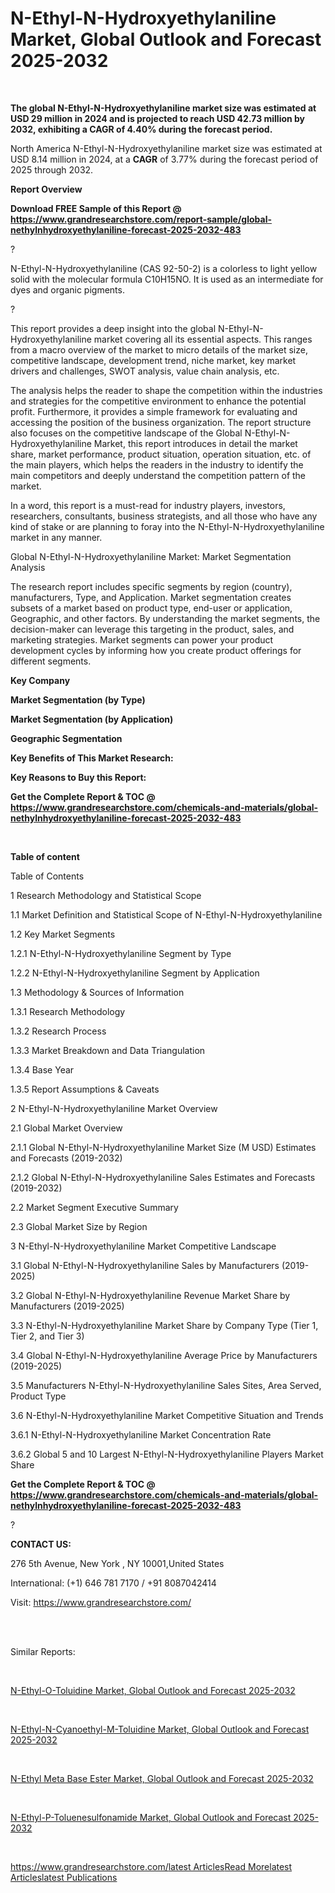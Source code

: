 <h1>N-Ethyl-N-Hydroxyethylaniline Market, Global Outlook and Forecast 2025-2032</h1><br/><p><strong>The global N-Ethyl-N-Hydroxyethylaniline market size was estimated at USD 29 million in 2024 and is projected to reach USD 42.73 million by 2032, exhibiting a <strong>CAGR</strong> of 4.40% during the forecast period.</strong></p>
 
 
 
 <p>North America N-Ethyl-N-Hydroxyethylaniline market size was estimated at USD 8.14 million in 2024, at a <strong>CAGR</strong> of 3.77% during the forecast period of 2025 through 2032.</p>
 
 
 
 <p><strong>Report Overview</strong></p>
 
 
 
 <div><b>Download FREE Sample of this Report @ <a href="https://www.grandresearchstore.com/report-sample/global-nethylnhydroxyethylaniline-forecast-2025-2032-483">https://www.grandresearchstore.com/report-sample/global-nethylnhydroxyethylaniline-forecast-2025-2032-483</a></b></div>
 
 
 
 <p>? </p>
 
 
 
 <p>N-Ethyl-N-Hydroxyethylaniline (CAS 92-50-2) is a colorless to light yellow solid with the molecular formula C10H15NO. It is used as an intermediate for dyes and organic pigments.</p>
 
 
 
 <p>? </p>
 
 
 
 <p>This report provides a deep insight into the global N-Ethyl-N-Hydroxyethylaniline market covering all its essential aspects. This ranges from a macro overview of the market to micro details of the market size, competitive landscape, development trend, niche market, key market drivers and challenges, SWOT analysis, value chain analysis, etc.</p>
 
 
 
 <p>The analysis helps the reader to shape the competition within the industries and strategies for the competitive environment to enhance the potential profit. Furthermore, it provides a simple framework for evaluating and accessing the position of the business organization. The report structure also focuses on the competitive landscape of the Global N-Ethyl-N-Hydroxyethylaniline Market, this report introduces in detail the market share, market performance, product situation, operation situation, etc. of the main players, which helps the readers in the industry to identify the main competitors and deeply understand the competition pattern of the market.</p>
 
 
 
 <p>In a word, this report is a must-read for industry players, investors, researchers, consultants, business strategists, and all those who have any kind of stake or are planning to foray into the N-Ethyl-N-Hydroxyethylaniline market in any manner.</p>
 
 
 
 <p>Global N-Ethyl-N-Hydroxyethylaniline Market: Market Segmentation Analysis</p>
 
 
 
 <p>The research report includes specific segments by region (country), manufacturers, Type, and Application. Market segmentation creates subsets of a market based on product type, end-user or application, Geographic, and other factors. By understanding the market segments, the decision-maker can leverage this targeting in the product, sales, and marketing strategies. Market segments can power your product development cycles by informing how you create product offerings for different segments.</p>
 
 
 
 <p><strong>Key Company</strong></p>
 
 
 
 <p><strong>Market Segmentation (by Type)</strong></p>
 
 
 
 <p><strong>Market Segmentation (<strong>by Application</strong>)</strong></p>
 
 
 
 <p><strong>Geographic Segmentation</strong></p>
 
 
 
 <p><strong>Key Benefits of This Market Research:</strong></p>
 
 
 
 <p><strong>Key <strong>Reasons to Buy</strong> this Report:</strong></p>
 
 
 
 <div><b>Get the Complete Report & TOC @ <a href="https://www.grandresearchstore.com/chemicals-and-materials/global-nethylnhydroxyethylaniline-forecast-2025-2032-483">https://www.grandresearchstore.com/chemicals-and-materials/global-nethylnhydroxyethylaniline-forecast-2025-2032-483</a></b></div>
 
 
 
 <p><br />
 
 <b>Table of content</b></p>
 
 
 
 <p>Table of Contents<br />
 
 1 Research Methodology and Statistical Scope<br />
 
 1.1 Market Definition and Statistical Scope of N-Ethyl-N-Hydroxyethylaniline<br />
 
 1.2 Key Market Segments<br />
 
 1.2.1 N-Ethyl-N-Hydroxyethylaniline Segment by Type<br />
 
 1.2.2 N-Ethyl-N-Hydroxyethylaniline Segment by Application<br />
 
 1.3 Methodology & Sources of Information<br />
 
 1.3.1 Research Methodology<br />
 
 1.3.2 Research Process<br />
 
 1.3.3 Market Breakdown and Data Triangulation<br />
 
 1.3.4 Base Year<br />
 
 1.3.5 Report Assumptions & Caveats<br />
 
 2 N-Ethyl-N-Hydroxyethylaniline Market Overview<br />
 
 2.1 Global Market Overview<br />
 
 2.1.1 Global N-Ethyl-N-Hydroxyethylaniline Market Size (M USD) Estimates and Forecasts (2019-2032)<br />
 
 2.1.2 Global N-Ethyl-N-Hydroxyethylaniline Sales Estimates and Forecasts (2019-2032)<br />
 
 2.2 Market Segment Executive Summary<br />
 
 2.3 Global Market Size by Region<br />
 
 3 N-Ethyl-N-Hydroxyethylaniline Market Competitive Landscape<br />
 
 3.1 Global N-Ethyl-N-Hydroxyethylaniline Sales by Manufacturers (2019-2025)<br />
 
 3.2 Global N-Ethyl-N-Hydroxyethylaniline Revenue Market Share by Manufacturers (2019-2025)<br />
 
 3.3 N-Ethyl-N-Hydroxyethylaniline Market Share by Company Type (Tier 1, Tier 2, and Tier 3)<br />
 
 3.4 Global N-Ethyl-N-Hydroxyethylaniline Average Price by Manufacturers (2019-2025)<br />
 
 3.5 Manufacturers N-Ethyl-N-Hydroxyethylaniline Sales Sites, Area Served, Product Type<br />
 
 3.6 N-Ethyl-N-Hydroxyethylaniline Market Competitive Situation and Trends<br />
 
 3.6.1 N-Ethyl-N-Hydroxyethylaniline Market Concentration Rate<br />
 
 3.6.2 Global 5 and 10 Largest N-Ethyl-N-Hydroxyethylaniline Players Market Share</p>
 
 
 
 <div><b>Get the Complete Report & TOC @ <a href="https://www.grandresearchstore.com/chemicals-and-materials/global-nethylnhydroxyethylaniline-forecast-2025-2032-483">https://www.grandresearchstore.com/chemicals-and-materials/global-nethylnhydroxyethylaniline-forecast-2025-2032-483</a></b></div>
 
 
 
 <p>? </p>
 
 
 
 <p><b>CONTACT US:</b><br />
 
 276 5th Avenue, New York , NY 10001,United States<br />
 
 International: (+1) 646 781 7170 / +91 8087042414<br />
 
 Visit: <a href="https://www.grandresearchstore.com/">https://www.grandresearchstore.com/</a><br />
 
 <br />
 
 <br />
 
 Similar Reports:<br />
 
 <br />
 
 <a href="https://www.grandresearchstore.com/chemicals-and-materials/global-nethylotoluidine-forecast-2025-2032-795">N-Ethyl-O-Toluidine Market, Global Outlook and Forecast 2025-2032</a><br />
 
 <br />
 
 <a href="https://www.grandresearchstore.com/chemicals-and-materials/global-nethylncyanoethylmtoluidine-forecast-2025-2032-551">N-Ethyl-N-Cyanoethyl-M-Toluidine Market, Global Outlook and Forecast 2025-2032</a><br />
 
 <br />
 
 <a href="https://www.grandresearchstore.com/chemicals-and-materials/global-nethyl-meta-base-ester-forecast-2025-2032-23">N-Ethyl Meta Base Ester Market, Global Outlook and Forecast 2025-2032</a><br />
 
 <br />
 
 <a href="https://www.grandresearchstore.com/chemicals-and-materials/global-nethylptoluenesulfonamide-forecast-2025-2032-945">N-Ethyl-P-Toluenesulfonamide Market, Global Outlook and Forecast 2025-2032</a><br />
 
 <br />
 
 <a href="https://gyeongbokgung.com">https://www.grandresearchstore.com/</a><a href="https://hallyeomaritime.com">latest Articles</a><a href="https://jingwansa.com">Read More</a><a href="https://nguoiviet.jp/">latest Articles</a><a href="https://www.intelmarketresearch.com/">latest Publications</a></p>